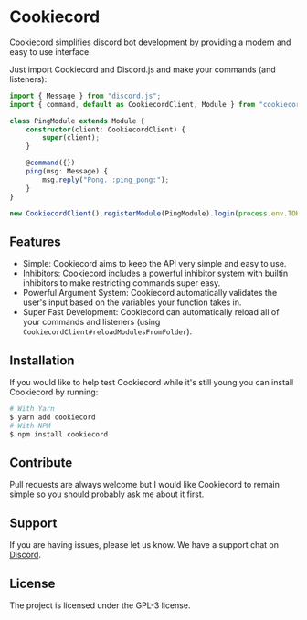 # Cookiecord

Cookiecord simplifies discord bot development by providing a modern and easy to use interface.

Just import Cookiecord and Discord.js and make your commands (and listeners):

```ts
import { Message } from "discord.js";
import { command, default as CookiecordClient, Module } from "cookiecord";

class PingModule extends Module {
    constructor(client: CookiecordClient) {
        super(client);
    }

    @command({})
    ping(msg: Message) {
        msg.reply("Pong. :ping_pong:");
    }
}

new CookiecordClient().registerModule(PingModule).login(process.env.TOKEN);
```

## Features

-   Simple: Cookiecord aims to keep the API very simple and easy to use.
-   Inhibitors: Cookiecord includes a powerful inhibitor system with builtin inhibitors to make restricting commands super easy.
-   Powerful Argument System: Cookiecord automatically validates the user's input based on the variables your function takes in.
-   Super Fast Development: Cookiecord can automatically reload all of your commands and listeners (using `CookiecordClient#reloadModulesFromFolder`).

## Installation

If you would like to help test Cookiecord while it's still young you can install Cookiecord by running:

```sh
# With Yarn
$ yarn add cookiecord
# With NPM
$ npm install cookiecord
```

## Contribute

Pull requests are always welcome but I would like Cookiecord to remain simple so you should probably ask me about it first.

## Support

If you are having issues, please let us know.
We have a support chat on [Discord](https://discord.gg/ubPbX98).

## License

The project is licensed under the GPL-3 license.
